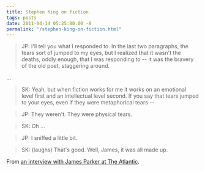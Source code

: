 ```yaml
---
title: Stephen King on fiction
tags: posts
date: 2011-04-14 05:25:00.00 -8
permalink: "/stephen-king-on-fiction.html"
---
```

> JP: I'll tell you what I responded to. In the last two paragraphs, the tears sort of jumped to my eyes, but I realized that it wasn't the deaths, oddly enough, that I was responding to -- it was the bravery of the old poet, staggering around.

...

> SK: Yeah, but when fiction works for me it works on an emotional level first
and an intellectual level second. If you say that tears jumped to your eyes,
even if they were metaphorical tears --

> JP: They weren't. They were physical tears.

> SK: Oh ...

> JP: I sniffed a little bit.

> SK: (laughs) That's good. Well, James, it was all made up.

From [an interview with James Parker at The Atlantic](http://www.theatlantic.com/entertainment/archive/2011/04/stephen-king-on-the-creative-process-the-state-of-fiction-and-more/237023/).

